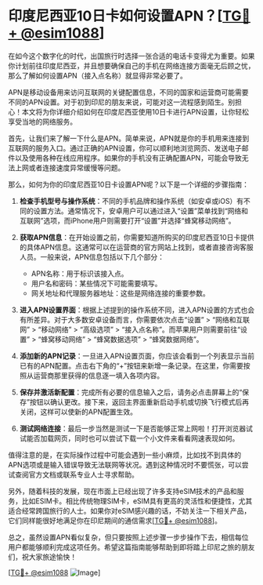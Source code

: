 # 印度尼西亚10日卡如何设置APN？[[TG💪+ @esim1088](https://t.me/s/esim1088)]

在如今这个数字化的时代，出国旅行时选择一张合适的电话卡变得尤为重要。如果你计划前往印度尼西亚，并且想要确保自己的手机在网络连接方面毫无后顾之忧，那么了解如何设置APN（接入点名称）就显得非常必要了。

APN是移动设备用来访问互联网的关键配置信息，不同的国家和运营商可能需要不同的APN设置。对于初到印尼的朋友来说，可能对这一流程感到陌生。别担心！本文将为你详细介绍如何在印度尼西亚使用10日卡进行APN设置，让你轻松享受当地的网络服务。

首先，让我们来了解一下什么是APN。简单来说，APN就是你的手机用来连接到互联网的服务入口。通过正确的APN设置，你可以顺利地浏览网页、发送电子邮件以及使用各种在线应用程序。如果你的手机没有正确配置APN，可能会导致无法上网或者连接速度异常缓慢等问题。

那么，如何为你的印度尼西亚10日卡设置APN呢？以下是一个详细的步骤指南：

1. **检查手机型号与操作系统**：不同的手机品牌和操作系统（如安卓或iOS）有不同的设置方法。通常情况下，安卓用户可以通过进入“设置”菜单找到“网络和互联网”选项，而iPhone用户则需要打开“设置”并选择“蜂窝移动网络”。

2. **获取APN信息**：在开始设置之前，你需要知道所购买的印度尼西亚10日卡提供的具体APN信息。这通常可以在运营商的官方网站上找到，或者直接咨询客服人员。一般来说，APN信息包括以下几个部分：
   - APN名称：用于标识该接入点。
   - 用户名和密码：某些情况下可能需要填写。
   - 网关地址和代理服务器地址：这些是网络连接的重要参数。

3. **进入APN设置界面**：根据上述提到的操作系统不同，进入APN设置的方式也会有所差异。对于大多数安卓设备而言，你需要依次点击“设置” > “网络和互联网” > “移动网络” > “高级选项” > “接入点名称”。而苹果用户则需要前往“设置” > “蜂窝移动网络” > “蜂窝数据选项” > “蜂窝数据网络”。

4. **添加新的APN记录**：一旦进入APN设置页面，你应该会看到一个列表显示当前已有的APN配置。点击右下角的“+”按钮来新增一条记录。在这里，你需要按照从运营商那里获得的信息逐一填入各项内容。

5. **保存并激活新配置**：完成所有必要的信息输入之后，请务必点击屏幕上的“保存”按钮以确认更改。接下来，返回主界面重新启动手机或切换飞行模式后再关闭，这样可以使新的APN配置生效。

6. **测试网络连接**：最后一步当然是测试一下是否能够正常上网啦！打开浏览器试试能否加载网页，同时也可以尝试下载一个小文件来看看网速表现如何。

值得注意的是，在实际操作过程中可能会遇到一些小麻烦，比如找不到具体的APN选项或是输入错误导致无法联网等状况。遇到这种情况时不要慌张，可以尝试查阅官方文档或联系专业人士寻求帮助。

另外，随着科技的发展，现在市面上已经出现了许多支持eSIM技术的产品和服务，比如ESIM卡。相比传统物理SIM卡，eSIM具有更高的灵活性和便捷性，尤其适合经常跨国旅行的人士。如果你对eSIM感兴趣的话，不妨关注一下相关产品，它们同样能很好地满足你在印尼期间的通信需求[[TG💪+ @esim1088](https://t.me/s/esim1088)]。

总之，虽然设置APN看似复杂，但只要按照上述步骤一步步操作下去，相信每位用户都能够顺利完成这项任务。希望这篇指南能够帮助到即将踏上印尼之旅的朋友们，祝大家旅途愉快！

[[TG💪+ @esim1088](https://t.me/s/esim1088) ![Image](https://i.postimg.cc/4NQfJmqS/Snipaste-2025-05-13-00-14-12.png)]